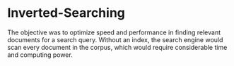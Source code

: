 # Inverted-Searching
The objective was to optimize speed and performance in finding relevant documents for a search query. Without an index, the search engine would scan every document in the corpus, which would require considerable time and computing power. 
